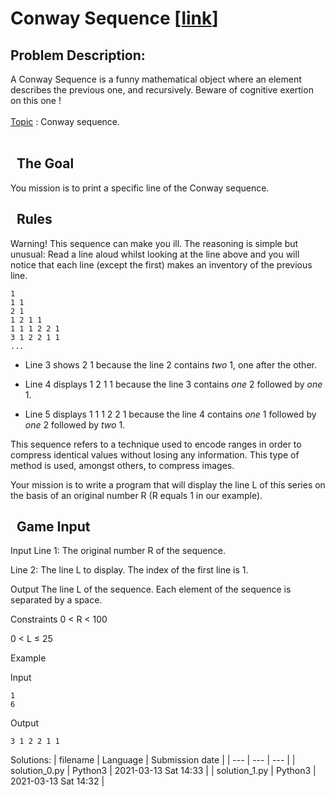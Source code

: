 # Conway Sequence \[[link](https://www.codingame.com/training/medium/conway-sequence)\]
## Problem Description:
A Conway Sequence is a funny mathematical object where an element describes the previous one, and recursively. Beware of cognitive exertion on this one !
<br>
<br>
<u>Topic</u> : Conway sequence.<br>
<br>
 



 
The Goal
-----------


 
 You mission is to print a specific line of the Conway sequence.
 




 
Rules
--------


Warning! This sequence can make you ill. The reasoning is simple but unusual: Read a line aloud whilst looking at the line above and you will notice that each line (except the first) makes ​​an inventory of the previous line.





```
1
1 1
2 1
1 2 1 1
1 1 1 2 2 1
3 1 2 2 1 1
...

```



- Line 3 shows 2 1 because the line 2 contains *two* 1, one after the other.  

- Line 4 displays 1 2 1 1 because the line 3 contains *one* 2 followed by *one* 1.  

- Line 5 displays 1 1 1 2 2 1 because the line 4 contains *one* 1 followed by *one* 2 followed by *two* 1.




This sequence refers to a technique used to encode ranges in order to compress identical values ​​without losing any information. This type of method is used, amongst others, to compress images.


Your mission is to write a program that will display the line L of this series on the basis of an original number R (R equals 1 in our example).







 
Game Input
-------------




Input
Line 1: The original number R of the sequence.


Line 2: The line L to display. The index of the first line is 1.





Output
The line L of the sequence. Each element of the sequence is separated by a space.



Constraints
0 < R < 100  

0 < L ≤ 25



Example


Input

```
1
6
```



Output

```
3 1 2 2 1 1
```






Solutions:
| filename | Language | Submission date |
| --- | --- | --- |
| solution_0.py | Python3 | 2021-03-13 Sat 14:33 |
| solution_1.py | Python3 | 2021-03-13 Sat 14:32 |
